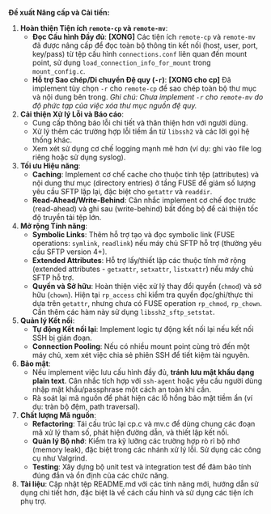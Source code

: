 **Đề xuất Nâng cấp và Cải tiến:**

1.  **Hoàn thiện Tiện ích `remote-cp` và `remote-mv`**:
    *   **Đọc Cấu hình Đầy đủ**: **[XONG]** Các tiện ích `remote-cp` và `remote-mv` đã được nâng cấp để đọc toàn bộ thông tin kết nối (host, user, port, key/pass) từ tệp cấu hình `connections.conf` liên quan đến mount point, sử dụng `load_connection_info_for_mount` trong `mount_config.c`.
    *   **Hỗ trợ Sao chép/Di chuyển Đệ quy (`-r`)**: **[XONG cho cp]** Đã implement tùy chọn `-r` cho `remote-cp` để sao chép toàn bộ thư mục và nội dung bên trong. *Ghi chú: Chưa implement `-r` cho `remote-mv` do độ phức tạp của việc xóa thư mục nguồn đệ quy.*
2.  **Cải thiện Xử lý Lỗi và Báo cáo**:
    *   Cung cấp thông báo lỗi chi tiết và thân thiện hơn với người dùng.
    *   Xử lý thêm các trường hợp lỗi tiềm ẩn từ `libssh2` và các lời gọi hệ thống khác.
    *   Xem xét sử dụng cơ chế logging mạnh mẽ hơn (ví dụ: ghi vào file log riêng hoặc sử dụng syslog).
3.  **Tối ưu Hiệu năng**:
    *   **Caching**: Implement cơ chế cache cho thuộc tính tệp (attributes) và nội dung thư mục (directory entries) ở tầng FUSE để giảm số lượng yêu cầu SFTP lặp lại, đặc biệt cho `getattr` và `readdir`.
    *   **Read-Ahead/Write-Behind**: Cân nhắc implement cơ chế đọc trước (read-ahead) và ghi sau (write-behind) bất đồng bộ để cải thiện tốc độ truyền tải tệp lớn.
4.  **Mở rộng Tính năng**:
    *   **Symbolic Links**: Thêm hỗ trợ tạo và đọc symbolic link (FUSE operations: `symlink`, `readlink`) nếu máy chủ SFTP hỗ trợ (thường yêu cầu SFTP version 4+).
    *   **Extended Attributes**: Hỗ trợ lấy/thiết lập các thuộc tính mở rộng (extended attributes - `getxattr`, `setxattr`, `listxattr`) nếu máy chủ SFTP hỗ trợ.
    *   **Quyền và Sở hữu**: Hoàn thiện việc xử lý thay đổi quyền (`chmod`) và sở hữu (`chown`). Hiện tại `rp_access` chỉ kiểm tra quyền đọc/ghi/thực thi dựa trên `getattr`, nhưng chưa có FUSE operation `rp_chmod`, `rp_chown`. Cần thêm các hàm này sử dụng `libssh2_sftp_setstat`.
5.  **Quản lý Kết nối**:
    *   **Tự động Kết nối lại**: Implement logic tự động kết nối lại nếu kết nối SSH bị gián đoạn.
    *   **Connection Pooling**: Nếu có nhiều mount point cùng trỏ đến một máy chủ, xem xét việc chia sẻ phiên SSH để tiết kiệm tài nguyên.
6.  **Bảo mật**:
    *   Nếu implement việc lưu cấu hình đầy đủ, **tránh lưu mật khẩu dạng plain text**. Cân nhắc tích hợp với `ssh-agent` hoặc yêu cầu người dùng nhập mật khẩu/passphrase một cách an toàn khi cần.
    *   Rà soát lại mã nguồn để phát hiện các lỗ hổng bảo mật tiềm ẩn (ví dụ: tràn bộ đệm, path traversal).
7.  **Chất lượng Mã nguồn**:
    *   **Refactoring**: Tái cấu trúc lại cp.c và mv.c để dùng chung các đoạn mã xử lý tham số, phát hiện đường dẫn, và thiết lập kết nối.
    *   **Quản lý Bộ nhớ**: Kiểm tra kỹ lưỡng các trường hợp rò rỉ bộ nhớ (memory leak), đặc biệt trong các nhánh xử lý lỗi. Sử dụng các công cụ như Valgrind.
    *   **Testing**: Xây dựng bộ unit test và integration test để đảm bảo tính đúng đắn và ổn định của các chức năng.
8.  **Tài liệu**: Cập nhật tệp README.md với các tính năng mới, hướng dẫn sử dụng chi tiết hơn, đặc biệt là về cách cấu hình và sử dụng các tiện ích phụ trợ.